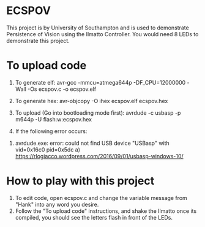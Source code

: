 # ECSPOV
This project is by University of Southampton and is used to demonstrate Persistence of Vision using the Ilmatto Controller. You would need 8 LEDs to demonstrate this project.

# To upload code
1. To generate elf:
    avr-gcc -mmcu=atmega644p -DF_CPU=12000000 -Wall -Os ecspov.c -o ecspov.elf

2. To generate hex:
    avr-objcopy -O ihex ecspov.elf ecspov.hex

3. To upload (Go into bootloading mode first):
    avrdude -c usbasp -p m644p -U flash:w:ecspov.hex

4. If the following error occurs:
1) avrdude.exe: error: could not find USB device "USBasp" with vid=0x16c0 pid=0x5dc
a) https://rlogiacco.wordpress.com/2016/09/01/usbasp-windows-10/

# How to play with this project
1. To edit code, open ecspov.c and change the variable message from "Hank" into any word you desire.
2. Follow the "To upload code" instructions, and shake the Ilmatto once its compiled, you should see the letters flash in front of the LEDs.